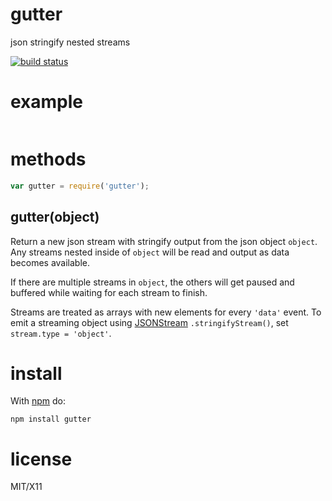 # gutter

json stringify nested streams

[![build status](https://secure.travis-ci.org/substack/node-gutter.png)](https://travis-ci.org/substack/node-gutter)

# example

``` js
```

# methods

``` js
var gutter = require('gutter');
```

gutter(object)
--------------

Return a new json stream with stringify output from the json object `object`.
Any streams nested inside of `object` will be read and output as data becomes
available.

If there are multiple streams in `object`, the others will get paused and
buffered while waiting for each stream to finish.

Streams are treated as arrays with new elements for every `'data'` event.
To emit a streaming object using
[JSONStream](https://github.com/dominictarr/JSONStream)
`.stringifyStream()`, set `stream.type = 'object'`.

install
=======

With [npm](http://npmjs.org) do:

    npm install gutter

license
=======

MIT/X11

